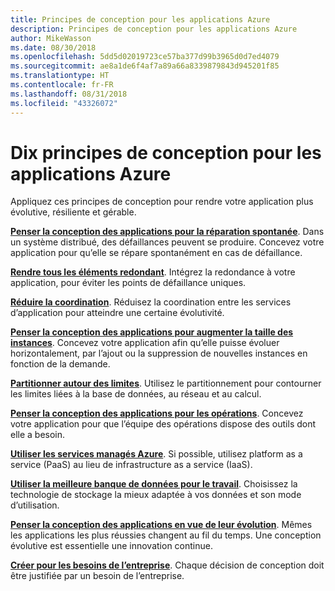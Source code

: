```yaml
---
title: Principes de conception pour les applications Azure
description: Principes de conception pour les applications Azure
author: MikeWasson
ms.date: 08/30/2018
ms.openlocfilehash: 5dd5d02019723ce57ba377d99b3965d0d7ed4079
ms.sourcegitcommit: ae8a1de6f4af7a89a66a8339879843d945201f85
ms.translationtype: HT
ms.contentlocale: fr-FR
ms.lasthandoff: 08/31/2018
ms.locfileid: "43326072"
---
```

# <a name="ten-design-principles-for-azure-applications"></a>Dix principes de conception pour les applications Azure

Appliquez ces principes de conception pour rendre votre application plus évolutive, résiliente et gérable. 

**[Penser la conception des applications pour la réparation spontanée](self-healing.md)**. Dans un système distribué, des défaillances peuvent se produire. Concevez votre application pour qu’elle se répare spontanément en cas de défaillance.

**[Rendre tous les éléments redondant](redundancy.md)**. Intégrez la redondance à votre application, pour éviter les points de défaillance uniques.
 
**[Réduire la coordination](minimize-coordination.md)**. Réduisez la coordination entre les services d’application pour atteindre une certaine évolutivité.
 
**[Penser la conception des applications pour augmenter la taille des instances](scale-out.md)**. Concevez votre application afin qu’elle puisse évoluer horizontalement, par l’ajout ou la suppression de nouvelles instances en fonction de la demande.

**[Partitionner autour des limites](partition.md)**. Utilisez le partitionnement pour contourner les limites liées à la base de données, au réseau et au calcul.

**[Penser la conception des applications pour les opérations](design-for-operations.md)**. Concevez votre application pour que l’équipe des opérations dispose des outils dont elle a besoin.

**[Utiliser les services managés Azure](managed-services.md)**. Si possible, utilisez platform as a service (PaaS) au lieu de infrastructure as a service (IaaS).

**[Utiliser la meilleure banque de données pour le travail](use-the-best-data-store.md)**. Choisissez la technologie de stockage la mieux adaptée à vos données et son mode d’utilisation. 
 
**[Penser la conception des applications en vue de leur évolution](design-for-evolution.md)**. Mêmes les applications les plus réussies changent au fil du temps. Une conception évolutive est essentielle une innovation continue.

**[Créer pour les besoins de l’entreprise](build-for-business.md)**. Chaque décision de conception doit être justifiée par un besoin de l’entreprise.

